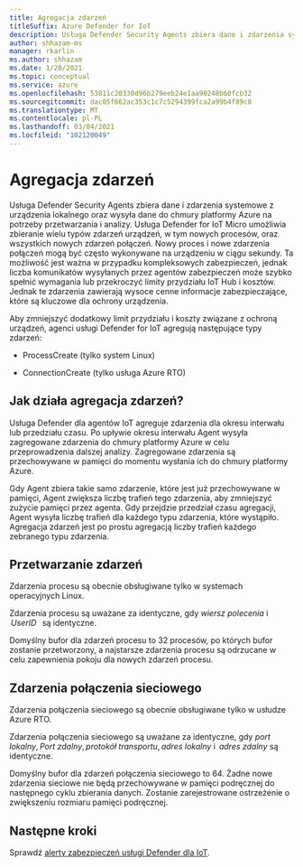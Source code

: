 ```yaml
---
title: Agregacja zdarzeń
titleSuffix: Azure Defender for IoT
description: Usługa Defender Security Agents zbiera dane i zdarzenia systemowe z urządzenia lokalnego oraz wysyła dane do chmury platformy Azure na potrzeby przetwarzania i analizy.
author: shhazam-ms
manager: rkarlin
ms.author: shhazam
ms.date: 1/20/2021
ms.topic: conceptual
ms.service: azure
ms.openlocfilehash: 53811c20330d96b279eeb24e1aa90248b60fcb32
ms.sourcegitcommit: dac05f662ac353c1c7c5294399fca2a99b4f89c8
ms.translationtype: MT
ms.contentlocale: pl-PL
ms.lasthandoff: 03/04/2021
ms.locfileid: "102120049"
---
```

# <a name="event-aggregation"></a>Agregacja zdarzeń 

Usługa Defender Security Agents zbiera dane i zdarzenia systemowe z urządzenia lokalnego oraz wysyła dane do chmury platformy Azure na potrzeby przetwarzania i analizy. Usługa Defender for IoT Micro umożliwia zbieranie wielu typów zdarzeń urządzeń, w tym nowych procesów, oraz wszystkich nowych zdarzeń połączeń. Nowy proces i nowe zdarzenia połączeń mogą być często wykonywane na urządzeniu w ciągu sekundy. Ta możliwość jest ważna w przypadku kompleksowych zabezpieczeń, jednak liczba komunikatów wysyłanych przez agentów zabezpieczeń może szybko spełnić wymagania lub przekroczyć limity przydziału IoT Hub i kosztów. Jednak te zdarzenia zawierają wysoce cenne informacje zabezpieczające, które są kluczowe dla ochrony urządzenia. 

Aby zmniejszyć dodatkowy limit przydziału i koszty związane z ochroną urządzeń, agenci usługi Defender for IoT agregują następujące typy zdarzeń: 

- ProcessCreate (tylko system Linux) 

- ConnectionCreate (tylko usługa Azure RTO) 

## <a name="how-does-event-aggregation-work"></a>Jak działa agregacja zdarzeń? 

Usługa Defender dla agentów IoT agreguje zdarzenia dla okresu interwału lub przedziału czasu. Po upływie okresu interwału Agent wysyła zagregowane zdarzenia do chmury platformy Azure w celu przeprowadzenia dalszej analizy. Zagregowane zdarzenia są przechowywane w pamięci do momentu wysłania ich do chmury platformy Azure. 

Gdy Agent zbiera takie samo zdarzenie, które jest już przechowywane w pamięci, Agent zwiększa liczbę trafień tego zdarzenia, aby zmniejszyć zużycie pamięci przez agenta. Gdy przejdzie przedział czasu agregacji, Agent wysyła liczbę trafień dla każdego typu zdarzenia, które wystąpiło. Agregacja zdarzeń jest po prostu agregacją liczby trafień każdego zebranego typu zdarzenia. 

## <a name="process-events"></a>Przetwarzanie zdarzeń 

Zdarzenia procesu są obecnie obsługiwane tylko w systemach operacyjnych Linux. 

Zdarzenia procesu są uważane za identyczne, gdy *wiersz polecenia* i  *UserID*   są identyczne. 

Domyślny bufor dla zdarzeń procesu to 32 procesów, po których bufor zostanie przetworzony, a najstarsze zdarzenia procesu są odrzucane w celu zapewnienia pokoju dla nowych zdarzeń procesu.  

## <a name="network-connection-events"></a>Zdarzenia połączenia sieciowego 

Zdarzenia połączenia sieciowego są obecnie obsługiwane tylko w usłudze Azure RTO. 

Zdarzenia połączenia sieciowego są uważane za identyczne, gdy *port lokalny*, *Port zdalny*, *protokół transportu*, *adres lokalny* i  *adres zdalny* są identyczne. 

Domyślny bufor dla zdarzeń połączenia sieciowego to 64. Żadne nowe zdarzenia sieciowe nie będą przechowywane w pamięci podręcznej do następnego cyklu zbierania danych. Zostanie zarejestrowane ostrzeżenie o zwiększeniu rozmiaru pamięci podręcznej.

## <a name="next-steps"></a>Następne kroki

Sprawdź [alerty zabezpieczeń usługi Defender dla IoT](concept-security-alerts.md).
